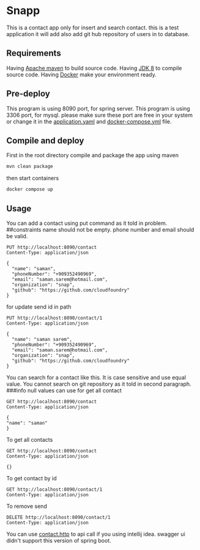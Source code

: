 # Snapp

This is a contact app only for insert and search contact.
this is a test application 
it will add also add git hub repository of users in to database.

## Requirements

Having [Apache maven](https://maven.apache.org/) to build source code.
Having [JDK 8](https://openjdk.java.net/install/) to compile source code.
Having [Docker](https://docs.docker.com/install/) make your environment ready.

## Pre-deploy
This program is using 8090 port, for spring server.
This program is using 3306 port, for mysql.
please make sure these port are free in your system or change it in the [application.yaml](src/main/resources/application.yaml) and [docker-compose.yml](docker-compose.yml) file.

## Compile and deploy
First in the root directory
compile and package the app using maven
```bash
mvn clean package
```
then start containers
```bash
docker compose up
```
## Usage

You can add a contact using put command as it told in problem. 
##constraints
name should not be empty.
phone number and email should be valid.
```http request
PUT http://localhost:8090/contact
Content-Type: application/json

{
  "name": "saman",
  "phoneNumber": "+909352490969",
  "email": "saman.sarem@hotmail.com",
  "organization": "snap",
  "github": "https://github.com/cloudfoundry"
}
```
for update send id in path
```http request
PUT http://localhost:8090/contact/1
Content-Type: application/json

{
  "name": "saman sarem",
  "phoneNumber": "+909352490969",
  "email": "saman.sarem@hotmail.com",
  "organization": "snap",
  "github": "https://github.com/cloudfoundry"
}

```
You can search for a contact like this. It is case sensitive and use equal value. You cannot search on git repository as it told in second paragraph.
###info
null values can use for get all contact
```http request
GET http://localhost:8090/contact
Content-Type: application/json

{
"name": "saman"
}
```
To get all contacts
```http request
GET http://localhost:8090/contact
Content-Type: application/json

{}
```
To get contact by id
```http request
GET http://localhost:8090/contact/1
Content-Type: application/json
```
To remove send

```http request
DELETE http://localhost:8090/contact/1
Content-Type: application/json
```

You can use [contact.http](src/main/resources/contact.http) to api call if you using intellij idea.
swagger ui didn't support this version of spring boot.
